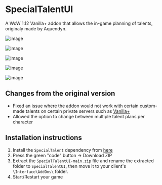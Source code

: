 # SpecialTalentUI
A WoW 1.12 Vanilla+ addon that allows the in-game planning of talents, originaly made by Aquendyn.

![image](https://user-images.githubusercontent.com/1638449/141656026-439952ba-2db0-44b4-b98a-1b1a66e04015.png)

![image](https://user-images.githubusercontent.com/1638449/141655980-8a0fb1cb-6514-4f23-84de-10f183832061.png)

![image](https://user-images.githubusercontent.com/1638449/141655998-31960185-e874-4881-a7c0-314471089e1b.png)

![image](https://user-images.githubusercontent.com/1638449/142923292-187f1f65-9625-46ae-b655-9980b6387b7b.png)

![image](https://user-images.githubusercontent.com/1638449/142923550-200df024-6c8b-41c3-9e95-3e7948e914ed.png)


## Changes from the original version
- Fixed an issue where the addon would not work with certain custom-made talents on certain private servers such as [Vanilla+](https://vanillaplus.org/)
- Allowed the option to change between multiple talent plans per character

## Installation instructions
1. Install the `SpecialTalent` dependency from [here](https://github.com/KrekoG/SpecialTalent/tree/main)
2. Press the green "code" button -> Download ZIP
3. Extract the `SpecialTalentUI-main.zip` file and rename the extracted folder to `SpecialTalentUI`, then move it to your client's `\Interface\AddOns\` folder.
4. Start/Restart your game
